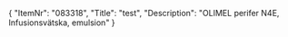 {
  "ItemNr": "083318",
  "Title": "test",
  "Description": "OLIMEL perifer N4E, Infusionsvätska, emulsion"
}